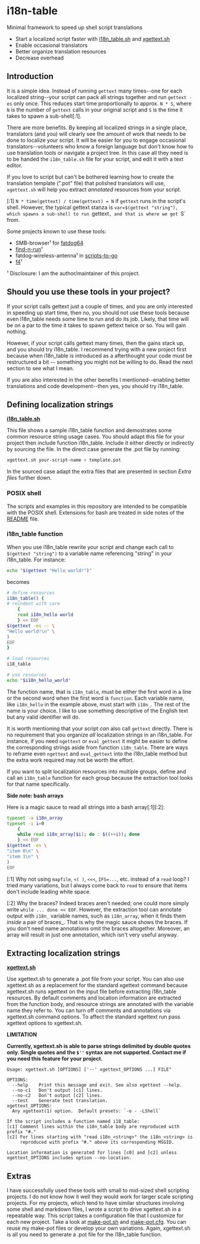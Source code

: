 # i18n-table

Minimal framework to speed up shell script translations

* Start a localized script faster with [i18n_table.sh](i18n_table.sh) and [xgettext.sh](xgettext.sh)
* Enable occasional translators
* Better organize translation resources
* Decrease overhead

## Introduction

It is a simple idea. Instead of running `gettext` many times--one for each localized string--your script can pack all strings together and run `gettext -es` only once.  This reduces start time proportionally to approx. `N * S`, where `N` is the number of `gettext` calls in your original script and `S` is the time it takes to spawn a sub-shell[:1].

There are more benefits.  By keeping all localized strings in a single place, translators (and you) will clearly see the amount of work that needs to be done to localize your script.  It will be easier for you to engage occasional translators--volunteers who know a foreign language but don't know how to use translation tools or navigate a project tree. In this case all they need is to be handed the `i18n_table.sh` file for your script, and edit it with a text editor.

If you love to script but can't be bothered learning how to create the translation template (".pot" file) that polished translators will use, `xgettext.sh` will help you extract _annotated_ resources from your script.

[:1] `N * time(gettext) / time(gettext) = N` if `gettext` runs in the script's shell.  However, the typical gettext stanza is `var=$(gettext "string"), which spawns a sub-shell to run `gettext`, and that is where we get `S` from.

Some projects known to use these tools:

* SMB-browser¹ for [fatdog64](http://distro.ibiblio.org/fatdog/web)
* [find-n-run](https://github.com/step-/find-n-run)¹
* fatdog-wireless-antenna¹ in [scripts-to-go](https://github.com/step-/scripts-to-go)
* [f4](https://github.com/step-/f4)¹

¹ Disclosure: I am the author/maintainer of this project.  

## Should you use these tools in your project?

If your script calls gettext just a couple of times, and you are only interested in speeding up start time, then no, you should not use these tools because even i18n\_table needs some time to run and do its job.  Likely, that time will be on a par to the time it takes to spawn gettext twice or so.  You will gain nothing.

However, if your script calls gettext many times, then the gains stack up, and you should try i18n\_table.  I recommend trying with a new project first because when i18n\_table is introduced as a afterthought your code must be restructured a bit -- something you might not be willing to do.  Read the next section to see what I mean.

If you are also interested in the other benefits I mentioned--enabling better translations and code development--then yes, you should try i18n\_table.

## Defining localization strings

**[i18n_table.sh](i18n_table.sh)**

This file shows a sample i18n\_table function and demostrates some common resource string usage cases.  You should adapt this file for your project then include function i18n\_table.  Include it either directly or indirectly by sourcing the file.  In the direct case generate the .pot file by running:

```sh
xgettext.sh your-script-name > template.pot
```

In the sourced case adapt the extra files that are presented in section _Extra files_ further down.

### POSIX shell

The scripts and examples in this repository are intended to be compatible with the POSIX shell.  Extensions for bash are treated in side notes of the [README](README.md) file.

### i18n_table function

When you use i18n\_table rewrite your script and change each call to `$(gettext "string")` to a variable name referencing "string" in your i18n\_table.  For instance:

```sh
echo "$(gettext "Hello world!")"
```

becomes

```sh
# define resources
i18n_table() {
# reindent with care
	{
	read i18n_hello world
	} << EOF
$(gettext -es -- \
"Hello world!\n" \
)
EOF
}

# load resources
i18_table

# use resources
echo "$i18n_hello_world"
```

The function name, that is `i18n_table`, must be either the first word in a line or the second word when the first word is `function`.
Each variable name, like `i18n_hello` in the example above, must start with `i18n_`.  The rest of the name is your choice.  I like to use something descriptive of the English text but any valid identifier will do.

It is worth mentioning that your script _can_ also call `gettext` directly.  There is no requirement that you organize _all_ localization strings in an i18n\_table.  For instance, if you need `ngettext` or `eval_gettext` it might be easier to define the corresponding strings aside from function `i18n_table`.  There are ways to reframe even `ngettext` and `eval_gettext` into the i18n\_table method but the extra work required may not be worth the effort.

If you want to split localization resources into multiple groups, define and call an `i18n_table` function for each group because the extraction tool looks for that name specifically.

**Side note: bash arrays**

Here is a magic sauce to read all strings into a bash array[:1][:2]:

```sh
typeset -a i18n_array
typeset -i i=0
	{
	while read i18n_array[$i]; do : $((++i)); done
	} << EOF
$(gettext -es \
"item 0\n" \
"item 1\n" \
)
EOF
```

[:1] Why not using `mapfile`, `<( )`, `<<<`, `IFS=...`, etc. instead of a `read` loop?  I tried many variations, but I always come back to `read` to ensure that items don't include leading white space.

[:2] Why the braces?  Indeed braces aren't needed; one could more simply write `while ... done << EOF`.  However, the extraction tool can annotate output with `i18n_` variable names, such as `i18n_array`, when it finds them _inside_ a pair of braces_.  That is why the magic sauce shows the braces.  If you don't need name annotations omit the braces altogether.  Moreover, an array will result in just one annotation, which isn't very useful anyway.


## Extracting localization strings

**[xgettext.sh](xgettext.sh)**

Use xgettext.sh to generate a .pot file from your script.  You can also use xgettext.sh as a replacement for the standard xgettext command because xgettext.sh runs xgettext on the input file before extracting i18n\_table resources.  By default comments and location information are extracted from the function body, and resource strings are annotated with the variable name they refer to.  You can turn off comments and annotations via xgettext.sh command options.  To affect the standard xgettext run pass xgettext options to xgettext.sh.

**LIMITATION**

**Currently, xgettext.sh is able to parse strings delimited by double quotes only.  Single quotes and the `$''` syntax are not supported. Contact me if you need this feature for your project.**

```
Usage: xgettext.sh [OPTIONS] ['--' xgettext_OPTIONS ...] FILE"

OPTIONS:
  --help    Print this message and exit. See also xgettext --help.
  --no-c1   Don't output [c1] lines.
  --no-c2   Don't output [c2] lines.
  --test    Generate test translation.
xgettext_OPTIONS:
  Any xgettext(1) option.  Default presets: `-o - -LShell`

If the script includes a function named i18_table:
[c1] Comment lines within the i18n_table body are reproduced with prefix "#."
[c2] For lines starting with "read i18n_<string>" the i18n_<string> is
     reproduced with prefix "#." above its corresponding MSGID.

Location information is generated for lines [c0] and [c2] unless
xgettext_OPTIONS includes option --no-location.
```

## Extras

I have successfully used these tools with small to mid-sized shell scripting projects.  I do not know how it well they would work for larger scale scripting projects.  For my projects, which tend to have similar structures involving some shell and markdown files, I wrote a script to drive xgettext.sh in a repeatable way.  This script takes a configuration file that I customize for each new project. Take a look at [make-pot.sh](make-pot.sh) and [make-pot.cfg](make-pot.cfg).  You can reuse my make-pot files or develop your own variations.  Again, xgettext.sh is all you need to generate a .pot file for the i18n\_table function.

